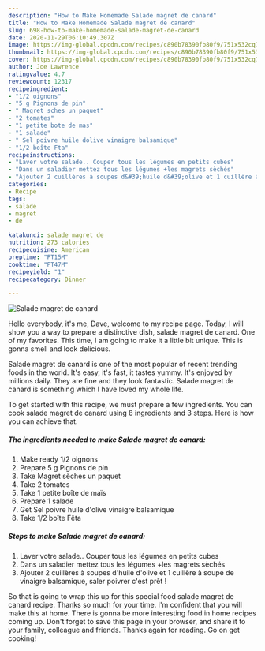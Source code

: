 ```yaml
---
description: "How to Make Homemade Salade magret de canard"
title: "How to Make Homemade Salade magret de canard"
slug: 698-how-to-make-homemade-salade-magret-de-canard
date: 2020-11-29T06:10:49.307Z
image: https://img-global.cpcdn.com/recipes/c890b78390fb80f9/751x532cq70/salade-magret-de-canard-photo-principale-de-la-recette.jpg
thumbnail: https://img-global.cpcdn.com/recipes/c890b78390fb80f9/751x532cq70/salade-magret-de-canard-photo-principale-de-la-recette.jpg
cover: https://img-global.cpcdn.com/recipes/c890b78390fb80f9/751x532cq70/salade-magret-de-canard-photo-principale-de-la-recette.jpg
author: Joe Lawrence
ratingvalue: 4.7
reviewcount: 12317
recipeingredient:
- "1/2 oignons"
- "5 g Pignons de pin"
- " Magret sches un paquet"
- "2 tomates"
- "1 petite bote de mas"
- "1 salade"
- " Sel poivre huile dolive vinaigre balsamique"
- "1/2 boîte Fta"
recipeinstructions:
- "Laver votre salade.. Couper tous les légumes en petits cubes"
- "Dans un saladier mettez tous les légumes +les magrets sèchés"
- "Ajouter 2 cuillères à soupes d&#39;huile d&#39;olive et 1 cuillère à soupe de vinaigre balsamique, saler poivrer c&#39;est prêt !"
categories:
- Recipe
tags:
- salade
- magret
- de

katakunci: salade magret de 
nutrition: 273 calories
recipecuisine: American
preptime: "PT15M"
cooktime: "PT47M"
recipeyield: "1"
recipecategory: Dinner

---
```



![Salade magret de canard](https://img-global.cpcdn.com/recipes/c890b78390fb80f9/751x532cq70/salade-magret-de-canard-photo-principale-de-la-recette.jpg)

Hello everybody, it's me, Dave, welcome to my recipe page. Today, I will show you a way to prepare a distinctive dish, salade magret de canard. One of my favorites. This time, I am going to make it a little bit unique. This is gonna smell and look delicious.

Salade magret de canard is one of the most popular of recent trending foods in the world. It's easy, it's fast, it tastes yummy. It's enjoyed by millions daily. They are fine and they look fantastic. Salade magret de canard is something which I have loved my whole life.




To get started with this recipe, we must prepare a few ingredients. You can cook salade magret de canard using 8 ingredients and 3 steps. Here is how you can achieve that.

<!--inarticleads1-->

##### The ingredients needed to make Salade magret de canard:

1. Make ready 1/2 oignons
1. Prepare 5 g Pignons de pin
1. Take  Magret sèches un paquet
1. Take 2 tomates
1. Take 1 petite boîte de maïs
1. Prepare 1 salade
1. Get  Sel poivre huile d&#39;olive vinaigre balsamique
1. Take 1/2 boîte Fêta




<!--inarticleads2-->

##### Steps to make Salade magret de canard:

1. Laver votre salade.. Couper tous les légumes en petits cubes
1. Dans un saladier mettez tous les légumes +les magrets sèchés
1. Ajouter 2 cuillères à soupes d&#39;huile d&#39;olive et 1 cuillère à soupe de vinaigre balsamique, saler poivrer c&#39;est prêt !




So that is going to wrap this up for this special food salade magret de canard recipe. Thanks so much for your time. I'm confident that you will make this at home. There is gonna be more interesting food in home recipes coming up. Don't forget to save this page in your browser, and share it to your family, colleague and friends. Thanks again for reading. Go on get cooking!
